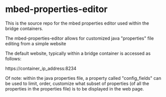 # mbed-properties-editor

This is the source repo for the mbed properties editor used within the bridge containers.

The mbed-properties-editor allows for customized java "properties" file editing from a simple website

The default website, typically within a bridge container is accessed as follows:

https://container_ip_address:8234

Of note: within the java properties file, a property called "config_fields" can be used to limit, order, customize what subset of properties (of all the properties in the properties file) is to be displayed in the web page. 

